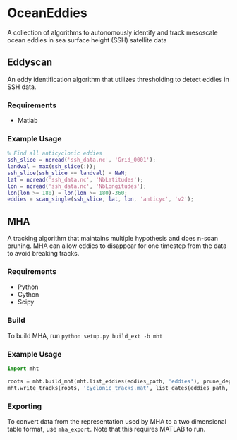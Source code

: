 # OceanEddies
A collection of algorithms to autonomously identify and track mesoscale ocean
eddies in sea surface height (SSH) satellite data

## Eddyscan
An eddy identification algorithm that utilizes thresholding to detect eddies in
SSH data.

### Requirements
 + Matlab

### Example Usage
```matlab
% Find all anticyclonic eddies
ssh_slice = ncread('ssh_data.nc', 'Grid_0001');
landval = max(ssh_slice(:));
ssh_slice(ssh_slice == landval) = NaN;
lat = ncread('ssh_data.nc', 'NbLatitudes');
lon = ncread('ssh_data.nc', 'NbLongitudes');
lon(lon >= 180) = lon(lon >= 180)-360;
eddies = scan_single(ssh_slice, lat, lon, 'anticyc', 'v2');
```

## MHA
A tracking algorithm that maintains multiple hypothesis and does n-scan pruning.
MHA can allow eddies to disappear for one timestep from the data to avoid breaking tracks.

### Requirements
 + Python
 + Cython
 + Scipy

### Build
To build MHA, run ``python setup.py build_ext -b mht``

### Example Usage
```python
import mht

roots = mht.build_mht(mht.list_eddies(eddies_path, 'eddies'), prune_depth=2, do_lookahead=True)
mht.write_tracks(roots, 'cyclonic_tracks.mat', list_dates(eddies_path, 'eddies'), prune_depth)
```

### Exporting
To convert data from the representation used by MHA to a two dimensional table
format, use ``mha_export``. Note that this requires MATLAB to run.
